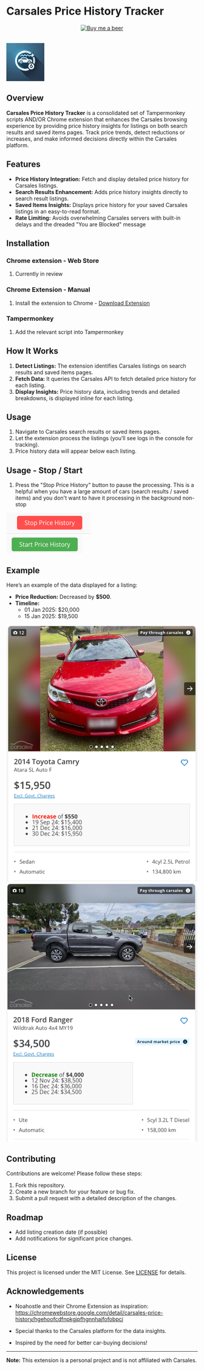 # Carsales Price History Tracker  


<p align="center">
  
  <a href="https://www.buymeacoffee.com/davesc63">
    <img src="https://img.buymeacoffee.com/button-api/?text=Buy%20me%20a%20beer&emoji=🍺&slug=davesc63&button_colour=FFDD00&font_family=Poppins&font_colour=000000&outline_colour=000000&coffee_colour=ffffff" alt="Buy me a beer">
  </a><br><br>
</p>


<img src="./assets/icon2.png" alt="Carsales Price History Tracker" width="100">


## Overview  

**Carsales Price History Tracker** is a consolidated set of Tampermonkey scripts AND/OR Chrome extension that enhances the Carsales browsing experience by providing price history insights for listings on both search results and saved items pages. Track price trends, detect reductions or increases, and make informed decisions directly within the Carsales platform.  

## Features  

- **Price History Integration:** Fetch and display detailed price history for Carsales listings.  
- **Search Results Enhancement:** Adds price history insights directly to search result listings.  
- **Saved Items Insights:** Displays price history for your saved Carsales listings in an easy-to-read format.  
- **Rate Limiting:** Avoids overwhelming Carsales servers with built-in delays and the dreaded "You are Blocked" message  

## Installation  

### Chrome extension - Web Store
1. Currently in review

### Chrome Extension - Manual
1. Install the extension to Chrome - [Download Extension](./extension/extension.crx)


### Tampermonkey
1. Add the relevant script into Tampermonkey<br>





## How It Works  

1. **Detect Listings:** The extension identifies Carsales listings on search results and saved items pages.  
2. **Fetch Data:** It queries the Carsales API to fetch detailed price history for each listing.  
3. **Display Insights:** Price history data, including trends and detailed breakdowns, is displayed inline for each listing.  

## Usage  

1. Navigate to Carsales search results or saved items pages.  
2. Let the extension process the listings (you’ll see logs in the console for tracking).  
3. Price history data will appear below each listing.  

## Usage - Stop / Start
1. Press the "Stop Price History" button to pause the processing. This is a helpful when you have a large amount of cars (search results / saved items) and you don't want to have it processing in the background non-stop

![Carsales Price History Tracker](./assets/stop.png)  
![Carsales Price History Tracker](./assets/start.png)  

## Example  

Here’s an example of the data displayed for a listing:  

- **Price Reduction:** Decreased by **$500**.  
- **Timeline:**  
  - 01 Jan 2025: $20,000  
  - 15 Jan 2025: $19,500  

![Carsales Price History Tracker](./assets/increase.png)  
![Carsales Price History Tracker](./assets/decrease.png)  

## Contributing  

Contributions are welcome! Please follow these steps:  

1. Fork this repository.  
2. Create a new branch for your feature or bug fix.  
3. Submit a pull request with a detailed description of the changes.  

## Roadmap  

- Add listing creation date (if possible)  
- Add notifications for significant price changes.  

## License  

This project is licensed under the MIT License. See [LICENSE](./LICENSE) for details.  

## Acknowledgements  

- Noahostle and their Chrome Extension as inspiration: https://chromewebstore.google.com/detail/carsales-price-history/hgehoofcdfnpkgjpfhgnnhajfofobpcj

- Special thanks to the Carsales platform for the data insights.  
- Inspired by the need for better car-buying decisions!  

---  

**Note:** This extension is a personal project and is not affiliated with Carsales.  

